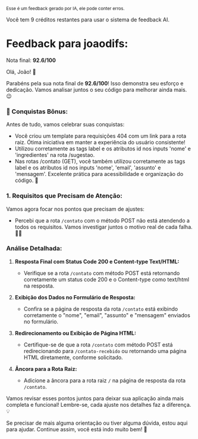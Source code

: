 <sup>Esse é um feedback gerado por IA, ele pode conter erros.</sup>

Você tem 9 créditos restantes para usar o sistema de feedback AI.

# Feedback para joaodifs:

Nota final: **92.6/100**

Olá, João! 🚀

Parabéns pela sua nota final de **92.6/100**! Isso demonstra seu esforço e dedicação. Vamos analisar juntos o seu código para melhorar ainda mais. 😉

### 🎉 Conquistas Bônus:
Antes de tudo, vamos celebrar suas conquistas:
- Você criou um template para requisições 404 com um link para a rota raiz. Ótima iniciativa em manter a experiência do usuário consistente!
- Utilizou corretamente as tags label e os atributos id nos inputs 'nome' e 'ingredientes' na rota /sugestao.
- Nas rotas /contato (GET), você também utilizou corretamente as tags label e os atributos id nos inputs 'nome', 'email', 'assunto' e 'mensagem'. Excelente prática para acessibilidade e organização do código. 👏

### 1. Requisitos que Precisam de Atenção:
Vamos agora focar nos pontos que precisam de ajustes:
- Percebi que a rota `/contato` com o método POST não está atendendo a todos os requisitos. Vamos investigar juntos o motivo real de cada falha. 🕵️‍♂️

### Análise Detalhada:
1. **Resposta Final com Status Code 200 e Content-type Text/HTML:**
   - Verifique se a rota `/contato` com método POST está retornando corretamente um status code 200 e o Content-type como text/html na resposta.

2. **Exibição dos Dados no Formulário de Resposta:**
   - Confira se a página de resposta da rota `/contato` está exibindo corretamente o "nome", "email", "assunto" e "mensagem" enviados no formulário.

3. **Redirecionamento ou Exibição de Página HTML:**
   - Certifique-se de que a rota `/contato` com método POST está redirecionando para `/contato-recebido` ou retornando uma página HTML diretamente, conforme solicitado.

4. **Âncora para a Rota Raiz:**
   - Adicione a âncora para a rota raiz `/` na página de resposta da rota `/contato`.

Vamos revisar esses pontos juntos para deixar sua aplicação ainda mais completa e funcional! Lembre-se, cada ajuste nos detalhes faz a diferença. 💡

Se precisar de mais alguma orientação ou tiver alguma dúvida, estou aqui para ajudar. Continue assim, você está indo muito bem! 🌟